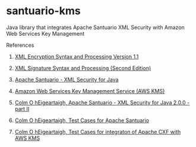 # santuario-kms
Java library that integrates Apache Santuario XML Security with Amazon Web Services Key Management

References

1. [XML Encryption Syntax and Processing Version 1.1][1]

2. [XML Signature Syntax and Processing (Second Edition)][2]

3. [Apache Santuario - XML Security for Java][3]

4. [Amazon Web Services Key Management Service (AWS KMS)][4]

5. [Colm O hEigeartaigh, Apache Santuario - XML Security for Java 2.0.0 - part II][5]

6. [Colm O hEigeartaigh, Test Cases for Apache Santuario][6]

7. [Colm O hEigeartaigh, Test Cases for integraton of Apache CXF with AWS KMS][7]

[1]: https://www.w3.org/TR/2013/REC-xmlenc-core1-20130411/
[2]: https://www.w3.org/TR/xmldsig-core/
[3]: http://santuario.apache.org/streaming-xml-security.html
[4]: http://aws.amazon.com/documentation/kms/
[5]: http://coheigea.blogspot.com/2014/04/apache-santuario-xml-security-for-java.html
[6]: https://github.com/coheigea/testcases/tree/master/apache/santuario
[7]: https://github.com/coheigea/testcases/tree/master/apache/cxf/cxf-amazon-kms

